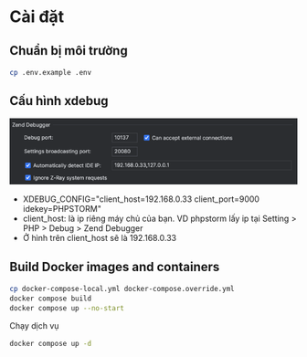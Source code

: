 # Cài đặt

## Chuẩn bị môi trường

```bash
cp .env.example .env 
```

## Cấu hình xdebug
![setting-phpstorm.png](setting-phpstorm.png)


* XDEBUG_CONFIG="client_host=192.168.0.33 client_port=9000 idekey=PHPSTORM"
* client_host: là ip riêng máy chủ của bạn. VD phpstorm lấy ip tại Setting > PHP > Debug > Zend Debugger 
* Ở hình trên client_host sẽ là 192.168.0.33


## Build Docker images and containers

```bash
cp docker-compose-local.yml docker-compose.override.yml
docker compose build
docker compose up --no-start
```

Chạy dịch vụ

```bash
docker compose up -d
```
